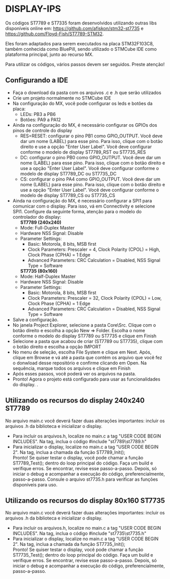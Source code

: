 # DISPLAY-IPS

Os códigos ST7789 e ST7335 foram desenvolvidos utilizando outras libs disponíveis online em:
https://github.com/afiskon/stm32-st7735 e https://github.com/Floyd-Fish/ST7789-STM32.

Eles foram adaptados para serem executados na placa STM32F103C8, também conhecida como BluePill,
sendo utilizado o STMCube IDE como plataforma principal, junto ao recurso MX.

Para utilizar os códigos, vários passos devem ser seguidos. Preste atenção!

<h2>Configurando a IDE</h2>
<ul>
<li>Faça o download da pasta com os arquivos .c e .h que serão utilizados</li>
<li>Crie um projeto normalmente no STMCube IDE</li>
<li>Na configuração do MX, você pode configurar os leds e botões da placa:
  <ul><li>LEDs: PB3 a PB6</li>
  <li>Botões: PA9 a PA12</li></li></ul>
<li>Ainda na configuração do MX, é necessário configurar os GPIOs dos pinos de controle do display
  <ul><li>RES=RESET: configurar o pino PB1 como GPIO_OUTPUT. Você deve dar um nome (LABEL) para esse pino. 
              Para isso, clique com o botão direito e use a opção "Enter User Label". Você deve configurar
              conforme o modelo de display ST7789_RST ou ST7735_RES </li>
  <li>DC: configurar o pino PB0 como GPIO_OUTPUT. Você deve dar um nome (LABEL) para esse pino. 
              Para isso, clique com o botão direito e use a opção "Enter User Label". Você deve configurar
              conforme o modelo de display ST7789_DC ou ST7735_DC</li>
  <li>CS: configurar o pino PA4 como GPIO_OUTPUT. Você deve dar um nome (LABEL) para esse pino. 
              Para isso, clique com o botão direito e use a opção "Enter User Label". Você deve configurar
              conforme o modelo de display ST7789_CS ou ST7735_CS</li></ul></li>
<li>Ainda na configuração do MX, é necessário configurar a SPI1 para comunicar com o display. Para isso, vá
      em Connectivity e selecione SPI1. Configure da seguinte forma, atenção para o modelo do controlador do display:
      <ul><b>ST7789 (240x240)</b><li>Mode: Full-Duplex Master</li>
      <li>Hardware NSS Signal: Disable</li>
      <li>Parameter Settings:
            <ul>
            <li>Basic: Motorola, 8 bits, MSB first</li>
            <li>Clock Parameters: Prescaler = 4, Clock Polarity (CPOL) = High, Clock Phase (CPHA) = 1 Edge</li>
            <li>Advanced Parameters: CRC Calculation = Disabled, NSS Signal Type = Software</li></ul>
            </li></ul>
      <ul><b>ST7735 (80x160)</b><li>Mode: Half-Duplex Master</li>
      <li>Hardware NSS Signal: Disable</li>
      <li>Parameter Settings:
            <ul>
            <li>Basic: Motorola, 8 bits, MSB first</li>
            <li>Clock Parameters: Prescaler = 32, Clock Polarity (CPOL) = Low, Clock Phase (CPHA) = 1 Edge</li>
            <li>Advanced Parameters: CRC Calculation = Disabled, NSS Signal Type = Software</li></ul>
            </li></ul>
            </li>
<li>Salve a configuração.</li>
<li>No janela Project Explorer, selecione a pasta Core\Src. Clique com o botão direito e escolha a opção New => Folder. Escolha o nome conforme o modelo do display ST7789 ou ST7735 e clique em Finish</li>
<li>Selecione a pasta que acabou de criar (ST7789 ou ST7735), clique com o botão direito e escolha a opção IMPORT</li>
<li>No menu de seleção, escolha File System e clique em Next. Após, clique em Browse e vá até a pasta que contém os arquivo que você fez o donwload desse repositório e confirme clicando em Open. Na sequência, marque todos os arquivos e clique em Finish</li>
<li>Após esses passos, você poderá ver os arquivos na pasta.</li>
<li>Pronto! Agora o projeto está configurado para usar as funcionalidades do display. .</li>
</ul>
<h2> Utilizando os recursos do display 240x240 ST7789</h2>
No arquivo main.c você deverá fazer duas alterações importantes: incluir os arquivos .h da biblioteca e inicializar o display.
<ul>
<li>Para incluir os arquivos.h, localize no main.c a tag "USER CODE BEGIN INCLUDES". Na tag, inclua o código
  #include "st7789\st7789.h"
</li>
<li>Para inicializar o display, localize no main.c a tag "USER CODE BEGIN 2". Na tag, inclua a chamada da função
 ST7789_Init();
</li>
Pronto! Se quiser testar o display, você pode chamar a função  ST7789_Test(); dentro do loop principal do código. 
Faça um build e verifique erros. Se encontrar, revise esse passo-a-passo. Depois, só iniciar o debug e acompanhar a execução do código, preferencialmente, passo-a-passo.
Consule o arquivo st7735.h para verificar as funções disponíveis para uso.
</ul>
<h2> Utilizando os recursos do display 80x160 ST7735</h2>
No arquivo main.c você deverá fazer duas alterações importantes: incluir os arquivos .h da biblioteca e inicializar o display.
<ul>
<li>Para incluir os arquivos.h, localize no main.c a tag "USER CODE BEGIN INCLUDES". Na tag, inclua o código
  #include "st7735\st7735.h"
</li>
<li>Para inicializar o display, localize no main.c a tag "USER CODE BEGIN 2". Na tag, inclua a chamada da função
 ST7735_Init();
</li>
Pronto! Se quiser testar o display, você pode chamar a função  ST7735_Test(); dentro do loop principal do código. 
Faça um build e verifique erros. Se encontrar, revise esse passo-a-passo. Depois, só iniciar o debug e acompanhar a execução do código, preferencialmente, passo-a-passo.
</ul>

